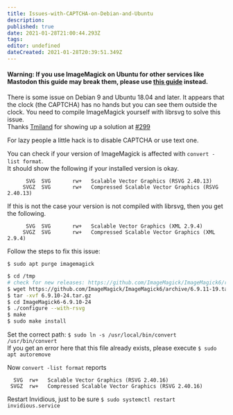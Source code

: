 ```yaml
---
title: Issues-with-CAPTCHA-on-Debian-and-Ubuntu
description: 
published: true
date: 2021-01-28T21:00:44.293Z
tags: 
editor: undefined
dateCreated: 2021-01-28T20:39:51.349Z
---
```


#### Warning: If you use ImageMagick on Ubuntu for other services like Mastodon this guide may break them, please use [this guide](https://linuxconfig.org/how-to-install-imagemagick-7-on-ubuntu-18-04-linux) instead.
There is some issue on Debian 9 and Ubuntu 18.04 and later. It appears that the clock (the CAPTCHA) has no hands but you can see them outside the clock. You need to compile ImageMagick yourself with librsvg to solve this issue.  
Thanks [Tmiland](https://github.com/tmiland) for showing up a solution at [#299](https://github.com/iv-org/invidious/issues/299)

For lazy people a little hack is to disable CAPTCHA or use text one.  

You can check if your version of ImageMagick is affected with `convert -list format`.  
It should show the following if your installed version is okay.
```
      SVG  SVG       rw+   Scalable Vector Graphics (RSVG 2.40.13)
     SVGZ  SVG       rw+   Compressed Scalable Vector Graphics (RSVG 2.40.13)
```

If this is not the case your version is not compiled with librsvg, then you get the following.
```
      SVG  SVG       rw+   Scalable Vector Graphics (XML 2.9.4)
     SVGZ  SVG       rw+   Compressed Scalable Vector Graphics (XML 2.9.4)
```

Follow the steps to fix this issue:

`$ sudo apt purge imagemagick`

```bash
$ cd /tmp
# check for new releases: https://github.com/ImageMagick/ImageMagick6/releases
$ wget https://github.com/ImageMagick/ImageMagick6/archive/6.9.11-19.tar.gz
$ tar -xvf 6.9.10-24.tar.gz
$ cd ImageMagick6-6.9.10-24
$ ./configure --with-rsvg
$ make
$ sudo make install
```

Set the correct path: `$ sudo ln -s /usr/local/bin/convert /usr/bin/convert`  
If you get an error here that this file already exists, please execute `$ sudo apt autoremove`

Now `convert -list format` reports

      SVG  rw+   Scalable Vector Graphics (RSVG 2.40.16)
     SVGZ  rw+   Compressed Scalable Vector Graphics (RSVG 2.40.16)

Restart Invidious, just to be sure `$ sudo systemctl restart invidious.service`